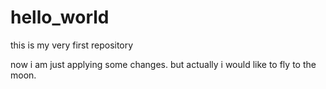 # hello_world

this is my very first repository

now i am just applying some changes. but actually i would like to fly to the moon.
